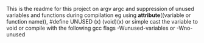 This is the readme for this project on argv argc and suppression of unused variables and functions during compilation eg using __attribute__((variable or function name)), #define UNUSED (x) (void)(x) or simple cast the variable to void or compile with the following  gcc flags -Wunused-variables or -Wno-unused
